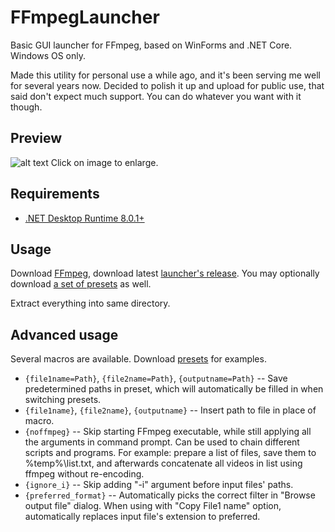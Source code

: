 # FFmpegLauncher
Basic GUI launcher for FFmpeg, based on WinForms and .NET Core. Windows OS only.

Made this utility for personal use a while ago, and it's been serving me well for several years now. Decided to polish it up and upload for public use, that said don't expect much support. You can do whatever you want with it though.

## Preview
![alt text](https://raw.githubusercontent.com/syrtsevser/FFmpegLauncher/main/media/screenshot_1.png)
Click on image to enlarge.

## Requirements
- [.NET Desktop Runtime 8.0.1+](https://dotnet.microsoft.com/en-us/download/dotnet/8.0)

## Usage
Download [FFmpeg](https://github.com/BtbN/FFmpeg-Builds/releases), download latest [launcher's release](https://github.com/syrtsevser/FFmpegLauncher/releases). You may optionally download [a set of presets](https://raw.githubusercontent.com/syrtsevser/FFmpegLauncher/main/presets/General%20examples/FFmpeg%20Launcher.json) as well.

Extract everything into same directory.

## Advanced usage
Several macros are available. Download [presets](https://raw.githubusercontent.com/syrtsevser/FFmpegLauncher/main/presets/General%20examples/FFmpeg%20Launcher.json) for examples.
* `{file1name=Path}`, `{file2name=Path}`, `{outputname=Path}` -- Save predetermined paths in preset, which will automatically be filled in when switching presets.
* `{file1name}`, `{file2name}`, `{outputname}` -- Insert path to file in place of macro.
* `{noffmpeg}` -- Skip starting FFmpeg executable, while still applying all the arguments in command prompt. Can be used to chain different scripts and programs. For example: prepare a list of files, save them to %temp%\list.txt, and afterwards concatenate all videos in list using ffmpeg without re-encoding.
* `{ignore_i}` -- Skip adding "-i" argument before input files' paths.
* `{preferred_format}` -- Automatically picks the correct filter in "Browse output file" dialog. When using with "Copy File1 name" option, automatically replaces input file's extension to preferred.
